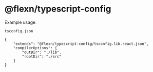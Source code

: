 # @flexn/typescript-config

Example usage:

`tsconfig.json`

```
{
    "extends": "@flexn/typescript-config/tsconfig.lib.react.json",
    "compilerOptions": {
        "outDir": "./lib",
        "rootDir": "./src"
    }
}
```
